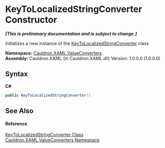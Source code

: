 # KeyToLocalizedStringConverter Constructor 
 _**\[This is preliminary documentation and is subject to change.\]**_

Initializes a new instance of the <a href="T_Cauldron_XAML_ValueConverters_KeyToLocalizedStringConverter">KeyToLocalizedStringConverter</a> class

**Namespace:**&nbsp;<a href="N_Cauldron_XAML_ValueConverters">Cauldron.XAML.ValueConverters</a><br />**Assembly:**&nbsp;Cauldron.XAML (in Cauldron.XAML.dll) Version: 1.0.0.0 (1.0.0.0)

## Syntax

**C#**<br />
``` C#
public KeyToLocalizedStringConverter()
```


## See Also


#### Reference
<a href="T_Cauldron_XAML_ValueConverters_KeyToLocalizedStringConverter">KeyToLocalizedStringConverter Class</a><br /><a href="N_Cauldron_XAML_ValueConverters">Cauldron.XAML.ValueConverters Namespace</a><br />